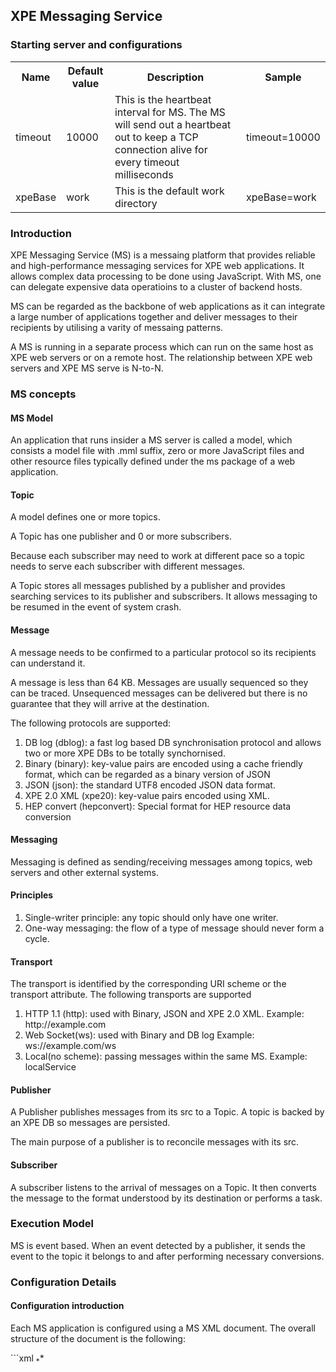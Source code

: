 
<h2>XPE Messaging Service</h2>


<h3>Starting server and configurations</h3>

<table class="table table-striped table-bordered">
        <tr>
            <th>Name</th>
            <th>Default value</th>
            <th>Description</th>
            <th>Sample</th>
        </tr>
        <tr>
            <td>timeout</td>
            <td>10000</td>
            <td>This is the heartbeat interval for MS.  The MS will send out a heartbeat out to keep a TCP connection alive for every timeout milliseconds</td>
            <td>timeout=10000</td>
        </tr>
        <tr>
            <td>xpeBase</td>
            <td>work</td>
            <td>This is the default work directory</td>
            <td>xpeBase=work</td>
        </tr>
    </table>


    
<h3>Introduction</h3>

<p>XPE Messaging Service (MS) is a messaing platform that provides reliable and high-performance messaging services for XPE web applications. It allows complex data processing to be done using JavaScript. With MS, one can delegate expensive data operatioins
        to a cluster of backend hosts.</p>
<p>MS can be regarded as the backbone of web applications as it can integrate a large number of applications together and deliver messages to their recipients by utilising a varity of messaing patterns.</p>
<p>A MS is running in a separate process which can run on the same host as XPE web servers or on a remote host.  The relationship between XPE web servers and XPE MS serve is N-to-N.</p>
    
<h3>MS concepts</h3>

<h4>MS Model</h4>

<p>An application that runs insider a MS server is called a model, which consists a model file with .mml suffix, zero or more JavaScript files and other resource files typically defined under
the ms package of a web application.  </p>


<h4>Topic</h4>

<p>A model defines one or more topics.</p>

<p>A Topic has one publisher and 0 or more subscribers.</p>
<p>Because each subscriber may need to work at different pace so a topic needs to serve each subscriber with different messages.</p>
<p>A Topic stores all messages published by a publisher and provides searching services to its publisher and subscribers. It allows messaging to be resumed in the event of system crash.</p>



    
<h4>Message</h4>

<p>A message needs to be confirmed to a particular protocol so its recipients can understand it.</p>
<p>A message is less than 64 KB. Messages are usually sequenced so they can be traced. Unsequenced messages can be delivered but there is no guarantee that they will arrive at the destination.</p>
<p>The following protocols are supported:</p>
<ol>
        <li>DB log (dblog): a fast log based DB synchronisation protocol and allows two or more XPE DBs to be totally synchornised.</li>
        <li>Binary (binary): key-value pairs are encoded using a cache friendly format, which can be regarded as a binary version of JSON</li>
        <li>JSON (json): the standard UTF8 encoded JSON data format.</li>
        <li>XPE 2.0 XML (xpe20): key-value pairs encoded using XML.</li>
        <li>HEP convert (hepconvert): Special format for HEP resource data conversion</li>
</ol>


<h4>Messaging</h4>

<p>Messaging is defined as sending/receiving messages among topics,  web servers and other external systems. </p>


<h4>Principles </h4>

<ol>
    <li>Single-writer principle: any topic should only have one writer. </li>
    <li>One-way messaging: the flow of a type of message should never form a cycle.</li>
</ol>


    
<h4>Transport</h4>

<p>The transport is identified by the corresponding URI scheme or the transport attribute. The following transports are supported</p>
<ol>
        <li>HTTP 1.1 (http): used with Binary, JSON and XPE 2.0 XML. Example: http://example.com</li>
        <li>Web Socket(ws): used with Binary and DB log Example: ws://example.com/ws</li>
        <li>Local(no scheme): passing messages within the same MS. Example: localService</li>
</ol>
    
    
<h4>Publisher</h4>

<p>A Publisher publishes messages from its src to a Topic. A topic is backed by an XPE DB so messages are persisted.</p>
<p>The main purpose of a publisher is to reconcile messages with its src.</p>
    
<h4>Subscriber</h4>

<p>A subscriber listens to the arrival of messages on a Topic. It then converts the message to the format understood by its destination or performs a task.</p>
    
<h3>Execution Model</h3>

<p>MS is event based. When an event detected by a publisher, it sends the event to the topic it belongs to and after performing necessary conversions.</p>
    
<h3>Configuration Details</h3> 
    
<h4>Configuration introduction</h4>

<p>Each MS application is configured using a MS XML document. The overall structure of the document is the following:</p>
```xml
        <ms domain="">
            <topic>
                <pub/><sub />*</topic>*
            <handler>
                <script/>*</handler>
            <mapReudce/>*
            <template/>*</ms>
```

<p>Each MS application must only have one root level ms element and it must have a domain attribute. The value of the domain uniquely determines the application. It is a good practise to have the same file name and the domain.</p>
<p>The XML file is then copied to the "models" directory of the XPE MS server and the application will be loaded automatically by the server.</p>
    
<h4>Topic configuration</h4>

<p>A topic is backed by a DB and consequently shares many of the attributes for configuring a DB. If a topic has the same name as a DB (without the .db suffix) defined in sitemap.xml, then the dict and primaryKey attributes do not need to be defined. For
        example, if a DB's store name is students.db and a topic's name is students, then they are considered to be the same.</p>

<table class="table table-striped table-bordered">
        <tr>
            <th>Name</th>
            <th>Mandatory</th>
            <th>Description</th>
        </tr>
        <tr>
            <td>name</td>
            <td>Y</td>
            <td>Name of the topic</td>
        </tr>
        <tr>
            <td>dict</td>
            <td>Y</td>
            <td>The DB dictionary schema. A list of keys and types. If the name of the topic is the same as a store already defined in sitemap.xml, then this is not required.</td>
        </tr>
        <tr>
            <td>fields</td>
            <td>N</td>
            <td>A list of fields for indexing.</td>
        </tr>
        <tr>
            <td>protocol</td>
            <td>Y</td>
            <td>The messaging protocol used by the subscriber will conform to when sending messages to the destination</td>
        </tr>
    </table>

<p>Once a topic is defined, its search is available in JavaScript under the domain object. For example, a topic called "users" will have its searcher available as domain.users. The search object has a search method that can then be called to search the
        DB.</p>
    
<h4>Publisher configuration</h4> 
    <p>The following common attributes are shared by all subscribers:</p>
    <table class="table table-striped table-bordered">
        <tr>
            <th>Name</th>
            <th>Description</th>
        </tr>
        <tr>
            <td>src</td>
            <td>The src of the data.</td>
        </tr>
        <tr>
            <td>protocol</td>
            <td>The messaging protocol used by the publisher to read data from src</td>
        </tr>
    </table>
    <p>The following combination of transport and protocols are allowed:</p>
    <table class="table table-striped table-bordered">
        <tr>
            <th>Transport</th>
            <th>Protocol</th>
            <th>Description</th>
            <th>Additional attributes</th>
        </tr>
        <tr>
            <td>ws</td>
            <td>dblog</td>
            <td>It is used to connect XPE 3.0 to ms server. This protocol ensures that an identical copy of the DB will be created.</td>
            <td></td>
        </tr>
        <tr>
            <td>local</td>
            <td>json</td>
            <td>It is used to connect take the output of a map reducer to store the results into DB.</td>
            <td></td>
        </tr>
        <tr>
            <td>local</td>
            <td>binary</td>
            <td>It is used to connect another subscriber or processor that produces binary message.</td>
            <td></td>
        </tr>
    </table>
    
<h4>Subscriber configuration</h4> 
    <p>The following common attributes are shared by all subscribers:</p>
    <table class="table table-striped table-bordered">
        <tr>
            <th>Name</th>
            <th>Description</th>
        </tr>
        <tr>
            <td>dest</td>
            <td>The destination that the subscriber will send messages to</td>
        </tr>
        <tr>
            <td>protocol</td>
            <td>The messaging protocol used by the subscriber will conform to when sending messages to the destination</td>
        </tr>
    </table>
    <p>The following combination of transport and protocols are allowed:</p>
    <table class="table table-striped table-bordered">
        <tr>
            <th>Transport</th>
            <th>Protocol</th>
            <th>Description</th>
            <th>Additional attributes</th>
        </tr>
        <tr>
            <td>local</td>
            <td>json</td>
            <td>Standard JSON format provided that the destination understands the JSON message. This subscriber also supports query attribute. Typically used for further data analysis.</td>
            <td></td>
        </tr>
        <tr>
            <td>local</td>
            <td>json/uploader</td>
            <td>This is used for uploading resources to XPE. The provided JSON should include oid, path, and mimeType.
                <ol>
                    <li>oid: the original id, it is business specific and the service will just pass on to the receiving party</li>
                    <li>path: the path to the resource</li>
                    <li>mimeType: the mime type of the resource</li>
                </ol>
                <p>For example:</p> <pre>
              {"oid":"1","path":"IMG_1092.JPG","mimeType":"image/jpeg"}
          </pre>

            </td>
            <td></td>
        </tr>
        <tr>
            <td>ws</td>
            <td>dblog</td>
            <td>The native dblog format for synchornising two DBs</td>
            <td></td>
        </tr>
        <tr>
            <td>http</td>
            <td>json</td>
            <td>Standard JSON format provided that the destination understands the JSON message.</td>
            <td></td>
        </tr>
        <tr>
            <td>http</td>
            <td>json/uploader</td>
            <td>A special JSON format that instructs the subscriber to upload a file to a remote service using the chunked service.</td>
        </tr>
    </table>
    
<h4>Map Reducer</h4>

    <p>A map reducer connects a subscriber and a publisher. It receives messages from a subscriber and then processes those messages and sends results to a publisher.</p>
    <p>A map reducer usually works in three stages:</p>
    <ol>
        <li>Filtering: conditions that determine if an incoming message is of interest for further processing.</li>
        <li>Mapping: map the incoming messages to an intermediate format for further processing. For example, grouping.</li>
        <li>Reducing: perform the final calculations and generate the output</li>
    </ol>
    <xmlSample>
        <mapReduce name="userEmail">
            <processor>
                <![CDATA[ (function() { var o=n ull; function map(data) { // this method is called whenever a new message arrives // this method should check if the data is an item that is of interest, if so, map its attributes to a tempory object o=data; } function
                process() { //this get calld after calling map, one should return an empty array if nothing to return, or an array of objects for downstream. if (o) { return [o]; } return []; } return { map: map, process: process }; }()); ]]>
            </processor>
        </mapReduce>
    </xmlSample>
    
<h3>Examples</h3>

    
<h4>Creating a MS service for front end</h4>

    <p>Problem: We need to implement specific business logics for form submission</p>
    <p>Solution:</p>
    <p>In your sitemap.xml, add the following:</p>
    <xmlSample>
        <service path="/forms" store="forms.db">
            <post xpipe="http://www.xmlpipe.org/xpe/ms/request" />
            <get xpipe="http://www.xmlpipe.org/xpe/ms/request" />
            <webSocket path="forms/req/ws" protocol="dblog" xpipe="http://www.xmlpipe.org/xpe/ms/record" />
        </service>
        <webSocket path="forms/resp/ws" protocol="dblog" xpipe="http://www.xmlpipe.org/xpe/ms/record/response" store="formsResponses.db" />
    </xmlSample>
    <p>In this example, we allow a user to send get and post requests, and we will store all the requests in the forms.db. We also defined two web sockets: forms/req/ws for sending requests to MS for processing, and forms/resp/ws for the MS to send responses
        back.</p>
    <p>Next, we define the following model on the MS side by creating a msdemo.mml under src.ms package:</p>
    <xmlSample>
        <ms domain="msdemo">
            <topic dict="id:i,jobId:i,path:s,params:s,body:s,created:t" name="requests" fields="id">
                <pub src="/forms/req/ws" protocol="dblog" transport="ws" /><sub dest="handleRequest" protocol="json" mask="id,jobId,path,params,body,created" />
            </topic>
            <topic name="responses" primaryKey="id" seqKey="true" dict="id:i,jobId:i,response:s,created:t">
                <pub src="handleRequest" protocol="json" /><sub dest="/forms/resp/ws" protocol="dblog" transport="ws" />
            </topic>
            <topic name="test" dict="id:i,body,created:t">
                <!-- A local publisher, only local publisher can be written to -->
                <pub protocol="json" />
            </topic>
            <mapReduce name="handleRequest">
                <processor>
                    <![CDATA[ (function() { var o=n ull; function map(data) { o=data; } function process() { var r=[]; var data={}; data.body='text body'; //now store data to the test db //you access each topic via the domain object //update is only available on a topic
                    with local publisher var res=d omain.test.update(data); //print(JSON.stringify(res)); //simillary, you can access the searcher //searcher is available on all topics res=d omain.test.search("all=all"); //print(JSON.stringify(res)); if (o) { var resp={};
                    resp.response=o; resp.id=o.id; resp.jobId=o.jobId; r.push(resp); } return r; } return { map: map, process: process }; }()); ]]>
                </processor>
            </mapReduce>
        </ms>
    </xmlSample>
    <p>The following allows the MS to get requests from the web server and send responses back to the web server:</p>
    <xmlSample>
        <topic dict="id:i,jobId:i,path:s,params:s,body:s,created:t" name="requests" fields="id">
            <pub src="/forms/req/ws" protocol="dblog" transport="ws" /><sub dest="handleRequest" protocol="json" mask="id,jobId,path,params,body,created" />
        </topic>
        <topic name="responses" primaryKey="id" seqKey="true" dict="id:i,jobId:i,response:s,created:t">
            <pub src="handleRequest" protocol="json" /><sub dest="/forms/resp/ws" protocol="dblog" transport="ws" />
        </topic>
    </xmlSample>
    <p>Notice that when we get the requests, we publish them to the handleRequest, which is a map reduce processor defined in Javascript.</p>
    
<h4>Synchronising a remote XPE 2.0 data source</h4>

    <p>Problem: an existing site is developed with XPE 2.0 technology and we need to import data int an XPE 3.0 site.</p>
    <p>The whole application is defined using the following configuration:</p>
    <xmlSample>
        <ms domain="xpe20to30">
            <dbsync name="news" thumbWidth="400" restartInterval="20000" map="news.map" store="news.db" primaryKey="id" fields="">
                <pub src="http://example.xpe20.com/data" /><sub dest="ws://example.xpe30.com/news/ws" protocol="dblog" />
            </dbsync>
        </ms>
    </xmlSample>
    <p>In the above example above, the dbsync element defines a topic specifically for XPE 2.0. The mapping rules are defined in news.map file. The restartInterval specifies how long should the ms wait before checking the XPE 2.0 site again.</p>
    
<h4>Modules</h4> 
    <p>Additional modules are supported and they need to be deployed under work/modules directory. Restart is currently required when deploying a new module.</p>
    <p>Modules provide additional support data processing and protocols.</p>
    
<h5>Recommender Module</h5>

    <p>In the following example, a recommender has been configured as it supports the binary/userAction protocol.</p>
    <p>This module requires the topic dict to contain those fields userId, itemId:i, rating:b, created:t. Other fields are allowed but those fields must present.</p>
    <p>The recommender is triggered when the number of events exceeds the number defined in numberOfEvents. It will generate a number of recommendations for each user.</p>
    <xmlSample>
        <topic dict="id,userId,itemId:i,rating:b,created:t" name="testData" store="uc.db" primaryKey="id" storeType="binary" seqKey="true" fields="">
            <pub src="ws://example" protocol="dblog" /><sub dest="recommendations" protocol="binary/userAction" numberOfEvents="10000" />
        </topic>
        <topic dict="id,userId:l,itemId:i,rating:i,created:t" name="recommendations" store="rec.db" primaryKey="id">
            <pub src="recommendations" protocol="binary" />
        </topic>
    </xmlSample>
    
<h4>Sending Emails</h4>

    <p>Problem: When a user just registered with us, we'd like to send a welcome email to the user</p>
    <p>The whole application is defined using the following configuration:</p>
    <xmlSample>
        <ms domain="example">
            <topic dict="id:l,username,password,email,profile:j,permMask:s,group:l,created:t,lastUpdated:t" name="users" store="users.db" primaryKey="id" storeType="binary" seqKey="false" fields="id,username">
                <pub src="ws://example.com/ws/users" protocol="dblog" /><sub dest="userEmail" protocol="json" mask="username,profile,email,created,lastUpdated" />
            </topic>
            <topic name="sendMail" primaryKey="id" seqKey="true" dict="id,from,to,cc,bcc,subject,body" store="mails.db">
                <pub src="userEmail" protocol="json" /><sub dest="mail://sales@softtouchit.com" smtp.host="mail.tpg.com.au" smtp.debug="true" username="username" password="password" from="sales@softtouchit.com" />
            </topic>
            <template name="welcome" src="welcome.html" />
            <mapReduce name="userEmail">
                <processor>
                    <![CDATA[ (function() { var o=n ull; function map(data) { o=n ull; if (data.created && data.created==data.lastUpdated) { o={ }; if (data.profile&&data.profile.name) { o.name=data.profile.name; } else { o.name="Customer"; } o.to=data.email; } } function
                    process() { if (o) { o.subject="Welcome to bonsainet.com.au"; o.body=welcome.gen(o); var r=[]; r.push(o); return r; } return []; } return { map: map, process: process }; }()); ]]>
                </processor>
            </mapReduce>
        </ms>
    </xmlSample>
    <p>We first listen to the user db, so when a user's account is modified we will receive an account. If the created time and lastUpdated time is the same, then we know that the user has just registered.</p>
    <p>We also define a template using the template element. Once defined, the template is available as an object in javascript with the name defined. The object would have a gen method that takes a JSON object and generates the full text while replacing the
        varialbes in the template with the values defined in the JSON object.</p>
    <p>Once we have the user details, we extract the username and put it in an object and we will call the welcome.gen(o) to generate the text. The result will be sent to sendMail topic and the mail subscriber will then be responsible for sending the actual
        mail.</p>
    
<h4>Invoke an external REST service</h4>

    <p>Problem: a user uploads data to XPE and the data needs to be processed by an external service. For example, a purchase order.</p>
    <p>The whole application is defined using the following configuration:</p>
    <xmlSample>
        <ms domain="hep">
            <topic name="resources" primaryKey="id" store="uploads.db" dict="id,username,path,filename,mime,created:t,lastUpdated:t,size:l,access:b">
                <pub src="ws://example.org/uploads/ws" protocol="dblog" /><sub dest="http://rest-example:8080/rps/resourceProcess.htm" protocol="hepconvert" backURL="http://{address}/jpk/converts" uploadedResourceURI="http://{resource address}/upload" />
            </topic>
        </ms>
    </xmlSample>
    <p>The ms element is the top level element for this application and it requires the domain attribute. This attribute must uniquely identifies the application.</p>
    <p>The topic element defines a topic. Its name attribute uniquely identifies this topic. The primaryKey, store, and dict attributes are required to define the structure of its backing DB.</p>
    <p>The pub element defines the publisher for the topic. The src attribute defines where the data is coming from. In this case, it is a remote Web Socket address using the dblog protocol. This allows the remote db to be synchronised to the local topic DB.</p>
    <p>The sub element defines a subscriber. In this case, it will invoke a remote REST service using a special data mapper that maps the internal DB data to a special XML format used by the remote service.</p>
    
<h4>Data analysis</h4>

    <p>Problem: we want to find out how many views a video has. It is impractical to update the metadata of the article whenever a user views the video as this would cause massive performance drains.</p>
    <p>To solve the problem, we first need to have log DB on the Web frontend so whenever a user views a video, it is logged as an event. At the minimum, we need to give a unique id, parent (the id of the video) and the time the event occurred. We will skip
        how this is done at the front end. On the MS side, we just need to define an actions topic:</p>
    <xmlSample>
        <ms domain="hep">
            <topic name="actions" dict="id,parent:i,created:t" primaryKey="id" store="actions.db">
                <pub src="ws://example.com/logs/ws" protocol="dblog" /><sub dest="logAnalysis" protocol="json" query="all=all" timeout="100000" />
            </topic>...</ms>
    </xmlSample>
    <p>In the example above, we use dblog and web socket to synchornise the remote data to the topic. Next, we define a subscriber and it can perform queries on the topic db. and it will do so for every 100 seconds (timeout in milliseconds)</p>
    <p>Next, we define a map reducer processor:</p>
    <xmlSample>
        <mapReducer name="logAnalysis">
            <script src="" />
            <filter src="" />
            <processor src="..."></processor>
        </mapReducer>
    </xmlSample>
    <p>The script element allows one to import any external scripts. You can either load it by specifying an external URI in the src attribute or embed it in the element itself.</p>
    <p>The filter element must define a pass function:</p> <pre>
  <![CDATA[
     function pass(data) {
       return data.parent==1;
     }
  ]]>
         
     </pre>

    <p>Only data that passes the check will be processed by the processor.</p>
    <p>The processor has the following JavaScript. You can either embed it inside the processor element or use it externally using the src attribute.</p> <pre>
  <![CDATA[
	   
 (function() {

    var m1 = {};

	//use parent as the grouping key
    function map(data) {
	    print(data);
        var a = m1[data.parent] || [];
        a.push(1);
        m1[data.parent] = a;
    }

    function reduce(key, values) {
        var c = 0;
        values.forEach(function(v) {
            c += v;
        });
        return {
            'id': key,
            'viewNum': c
        };
    }


    function process() {
        var o = [];
        for (var key in m1) {
            o.push(reduce(key, m1[key]));
        }
        return o;
    }

    return {
        map: map,
        process: process
    };

}());
	   ]]>
        
    </pre>

    <p>Things to watch out:</p>
    <ol>
        <li>The name is the same as the dest defined in the previous subscriber so it can send JSON messages to the map reducer.</li>
        <li>The processor element embed a JS directly here or using an external one by using the src attribute.</li>
        <li>The processor JavaScript must define a map function and a process function. The map function will be called whenever a message arrives. The process function will be called when all messages have been mapped. The process function must return an array
            of objects and each object must correspond go the final form one needs to send to its final destination.</li>
    </ol>
    <p>Finally, we define:</p>
    <xmlSample>
        <topic name="resources" primaryKey="id" dict="id,viewNum:i" store="resources.db">
            <pub src="logAnalysis" protocol="binary" /><sub dest="http://{remote address}" protocol="json" />
        </topic>
    </xmlSample>
    <p>In the subscriber here, its src attribute was set to the name of the map reducer so it gets messages from the map reducer. Finally, we post each message to the remote desintation using JSON.</p>
     <h4>How to debug your map reduce app?</h4>

    <p>The easiest way is to develop the app using XPE IDE and create a blank page to include core.js and your map reduce js.</p>